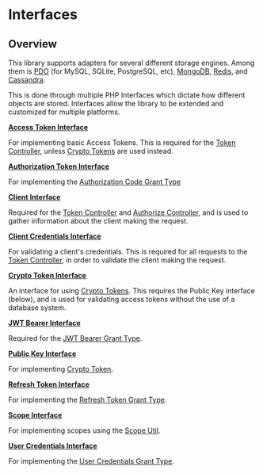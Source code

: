 # Interfaces

## Overview

This library supports adapters for several different storage engines.
Among them is [PDO](../pdo) (for MySQL, SQLite, PostgreSQL, etc),
[MongoDB](../mongo), [Redis](../redis), and [Cassandra](../cassandra).

This is done through multiple PHP Interfaces which dictate how different
objects are stored. Interfaces allow the library to be extended and
customized for multiple platforms.

**[Access Token Interface](https://github.com/bshaffer/oauth2-server-php/blob/develop/src/OAuth2/Storage/AccessTokenInterface.php)**

For implementing basic Access Tokens. This is required for the
[Token Controller](../../controllers/token/), unless
[Crypto Tokens](../../overview/crypto-tokens) are used instead.

**[Authorization Token Interface](https://github.com/bshaffer/oauth2-server-php/blob/develop/src/OAuth2/Storage/AuthorizationCodeInterface.php)**

For implementing the [Authorization Code Grant Type](../../grant-type/authorization-code)

**[Client Interface](https://github.com/bshaffer/oauth2-server-php/blob/develop/src/OAuth2/Storage/ClientInterface.php)**

Required for the [Token Controller](../../controllers/token/)
and [Authorize Controller](../../controllers/authorize/), and
is used to gather information about the client making the request.

**[Client Credentials Interface](https://github.com/bshaffer/oauth2-server-php/blob/develop/src/OAuth2/Storage/ClientCredentialsInterface.php)**

For validating a client's credentials. This is required for all requests
to the [Token Controller](../../controllers/token/), in order to validate
the client making the request.

**[Crypto Token Interface](https://github.com/bshaffer/oauth2-server-php/blob/develop/src/OAuth2/Storage/CryptoTokenInterface.php)**

An interface for using [Crypto Tokens](../../overview/crypto-tokens).
This requires the Public Key interface (below), and is used for validating
access tokens without the use of a database system.

**[JWT Bearer Interface](https://github.com/bshaffer/oauth2-server-php/blob/develop/src/OAuth2/Storage/JwtBearerInterface.php)**

Required for the [JWT Bearer Grant Type](../../grant-type/jwt-bearer).

**[Public Key Interface](https://github.com/bshaffer/oauth2-server-php/blob/develop/src/OAuth2/Storage/PublicKeyInterface.php)**

For implementing [Crypto Token](../../overview/crypto-tokens).

**[Refresh Token Interface](https://github.com/bshaffer/oauth2-server-php/blob/develop/src/OAuth2/Storage/RefreshTokenInterface.php)**

For implementing the [Refresh Token Grant Type](../../grant-type/refresh-token/).

**[Scope Interface](https://github.com/bshaffer/oauth2-server-php/blob/develop/src/OAuth2/Storage/ScopeInterface.php)**

For implementing scopes using the [Scope Util](../../overview/scope).

**[User Credentials Interface](https://github.com/bshaffer/oauth2-server-php/blob/develop/src/OAuth2/Storage/UserCredentialsInterface.php)**

For implementing the [User Credentials Grant Type](../../grant-type/user-credentials).
